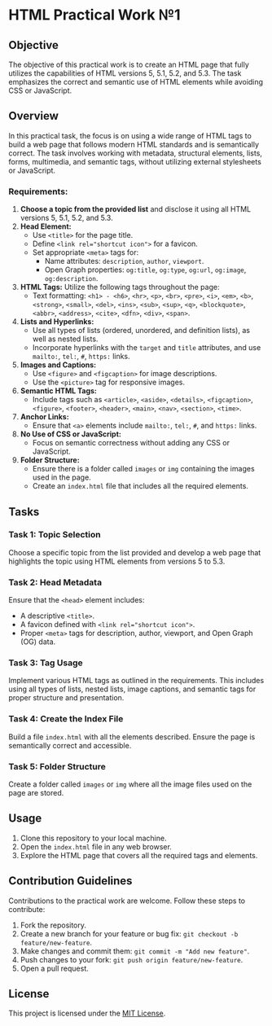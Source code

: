 # HTML Practical Work №1

## Objective
The objective of this practical work is to create an HTML page that fully utilizes the capabilities of HTML versions 5, 5.1, 5.2, and 5.3. The task emphasizes the correct and semantic use of HTML elements while avoiding CSS or JavaScript.

## Overview
In this practical task, the focus is on using a wide range of HTML tags to build a web page that follows modern HTML standards and is semantically correct. The task involves working with metadata, structural elements, lists, forms, multimedia, and semantic tags, without utilizing external stylesheets or JavaScript.

### Requirements:
1. **Choose a topic from the provided list** and disclose it using all HTML versions 5, 5.1, 5.2, and 5.3.
2. **Head Element:**
   - Use `<title>` for the page title.
   - Define `<link rel="shortcut icon">` for a favicon.
   - Set appropriate `<meta>` tags for:
     - Name attributes: `description`, `author`, `viewport`.
     - Open Graph properties: `og:title`, `og:type`, `og:url`, `og:image`, `og:description`.
3. **HTML Tags:** Utilize the following tags throughout the page:
   - Text formatting: `<h1> - <h6>`, `<hr>`, `<p>`, `<br>`, `<pre>`, `<i>`, `<em>`, `<b>`, `<strong>`, `<small>`, `<del>`, `<ins>`, `<sub>`, `<sup>`, `<q>`, `<blockquote>`, `<abbr>`, `<address>`, `<cite>`, `<dfn>`, `<div>`, `<span>`.
4. **Lists and Hyperlinks:**
   - Use all types of lists (ordered, unordered, and definition lists), as well as nested lists.
   - Incorporate hyperlinks with the `target` and `title` attributes, and use `mailto:`, `tel:`, `#`, `https:` links.
5. **Images and Captions:**
   - Use `<figure>` and `<figcaption>` for image descriptions.
   - Use the `<picture>` tag for responsive images.
6. **Semantic HTML Tags:**
   - Include tags such as `<article>`, `<aside>`, `<details>`, `<figcaption>`, `<figure>`, `<footer>`, `<header>`, `<main>`, `<nav>`, `<section>`, `<time>`.
7. **Anchor Links:** 
   - Ensure that `<a>` elements include `mailto:`, `tel:`, `#`, and `https:` links.
8. **No Use of CSS or JavaScript:** 
   - Focus on semantic correctness without adding any CSS or JavaScript.
9. **Folder Structure:**
   - Ensure there is a folder called `images` or `img` containing the images used in the page.
   - Create an `index.html` file that includes all the required elements.

## Tasks
### Task 1: Topic Selection
Choose a specific topic from the list provided and develop a web page that highlights the topic using HTML elements from versions 5 to 5.3.

### Task 2: Head Metadata
Ensure that the `<head>` element includes:
- A descriptive `<title>`.
- A favicon defined with `<link rel="shortcut icon">`.
- Proper `<meta>` tags for description, author, viewport, and Open Graph (OG) data.

### Task 3: Tag Usage
Implement various HTML tags as outlined in the requirements. This includes using all types of lists, nested lists, image captions, and semantic tags for proper structure and presentation.

### Task 4: Create the Index File
Build a file `index.html` with all the elements described. Ensure the page is semantically correct and accessible.

### Task 5: Folder Structure
Create a folder called `images` or `img` where all the image files used on the page are stored.

## Usage
1. Clone this repository to your local machine.
2. Open the `index.html` file in any web browser.
3. Explore the HTML page that covers all the required tags and elements.

## Contribution Guidelines
Contributions to the practical work are welcome. Follow these steps to contribute:
1. Fork the repository.
2. Create a new branch for your feature or bug fix: `git checkout -b feature/new-feature`.
3. Make changes and commit them: `git commit -m "Add new feature"`.
4. Push changes to your fork: `git push origin feature/new-feature`.
5. Open a pull request.

## License
This project is licensed under the [MIT License](LICENSE).
